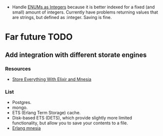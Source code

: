* Handle [ENUMs as Integers](https://stackoverflow.com/a/113648) because it is better indexed for a fixed (and small) amount of integers.
Currently have problems returning values that are strings, but defined as :integer. Saving is fine.

# Far future TODO

## Add integration with different storate engines

### Resources

* [Store Everything With Elixir and Mnesia](https://code.tutsplus.com/articles/store-everything-with-elixir-and-mnesia--cms-29821)

### List 

* Postgres.
* mongo.
* ETS (Erlang Term Storage) cache.
* Disk-based ETS (DETS), which provide slightly more limited functionality, but allow you to save your contents to a file.
* [Erlang mnesia](http://erlang.org/doc/man/mnesia.html#create_table-2)